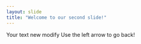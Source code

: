 ```yaml
---
layout: slide
title: "Welcome to our second slide!"
---
```

Your text new modify
Use the left arrow to go back!

